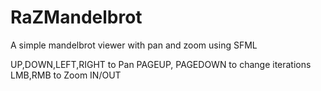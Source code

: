 # RaZMandelbrot
A simple mandelbrot viewer with pan and zoom using SFML

UP,DOWN,LEFT,RIGHT to Pan
PAGEUP, PAGEDOWN to change iterations
LMB,RMB to Zoom IN/OUT
